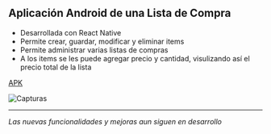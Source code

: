 ## Aplicación Android de una Lista de Compra

 - Desarrollada con React Native
 - Permite crear, guardar, modificar y eliminar items
 - Permite administrar varias listas de compras
 - A los items se les puede agregar precio y cantidad, visulizando así el precio total de la lista
 
 [APK](https://drive.google.com/file/d/1et3FweWtWFdUgm7U3194QnzLH7pEyGNm/view?usp=sharing)
 
![Capturas](https://i.ibb.co/M9rc53F/Screenshot-2021-04-14-02-19-02-tile.png)

 ---
 
_Las nuevas funcionalidades y mejoras aun siguen en desarrollo_
